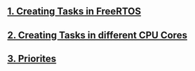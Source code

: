 ## [1. Creating Tasks in FreeRTOS](https://github.com/girishsukukumar/FreeRTOSexamples/tree/master/TaskManagement/simpleTaskCreation)
## [2. Creating Tasks in different CPU Cores](https://github.com/girishsukukumar/FreeRTOSexamples/tree/master/TaskManagement/taskCreationOnMultipleCores)
## [3. Priorites ](https://github.com/girishsukukumar/FreeRTOSexamples/tree/master/TaskManagement/taskCreationOnMultipleCores)

